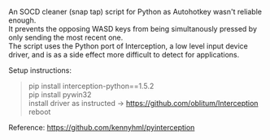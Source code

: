 An SOCD cleaner (snap tap) script for Python as Autohotkey wasn't reliable enough.    
It prevents the opposing WASD keys from being simultanously pressed by only sending the most recent one.    
The script uses the Python port of Interception, a low level input device driver, and is as a side effect more difficult to detect for applications.

Setup instructions:    
> pip install interception-python==1.5.2    
pip install pywin32    
install driver as instructed -> https://github.com/oblitum/Interception    
reboot    

Reference:
https://github.com/kennyhml/pyinterception
